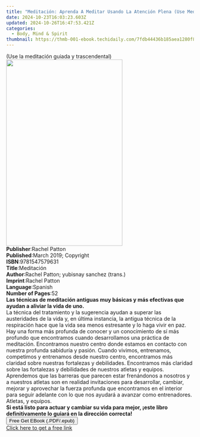 ```yaml
---
title: "Meditación: Aprenda A Meditar Usando La Atención Plena (Use Meditación Guiada Y Trascendental) | Free Book"
date: 2024-10-23T16:03:23.603Z
updated: 2024-10-26T16:47:53.421Z
categories:
  - Body, Mind & Spirit
thumbnail: https://thmb-001-ebook.techidaily.com/7fdb44436b185aea1280f8dc0ccc8dfd763a30291adba5849bb0b872c53b11a1.jpg
---
```

<main id="book-container">
  <div class="flex flex-col">
    <div class="book-brief flex-1 py-6 px-4 sm:p-6 md:py-10 md:px-8">
      <!-- brief-->
      <div class="book-brief-main">
        (Use la meditación guiada y trascendental)
      </div>
    </div>
    <div
      class="book-meta-info flex-1 grid gap-4 col-start-1 col-end-3 row-start-1 sm:mb-6 sm:grid-cols-4 lg:gap-6 lg:col-start-2 lg:row-end-6 lg:row-span-6 lg:mb-0"
    >
      <div
        class="book-meta-info-left place-content-center mt-4 p-4 text-sm leading-6 col-start-2 col-span-2 dark:text-slate-400"
      >
        <img
          class="w-full h-500 object-cover rounded-lg sm:h-255 sm:col-span-2 lg:col-span-full"
          src="https://img-001-ebook.techidaily.com/8d997b9e48076be41886a7da97aa3a2ffe930559f3d12de8ffea8e4ba8922026.jpg"
          alt=""
          width="312"
          height="500"
        />
      </div>
      <div
        class="book-meta-info-right mt-2 col-start-1 row-start-2 col-span-3 self-center"
      >
        <!-- meta data  -->
        <div class="flex flex-col px-4 md:px-8">
          <div class="flex-1">
            <strong>Publisher</strong>:<span class="px-2">Rachel Patton</span>
          </div>
          <div class="flex-1">
            <strong>Published</strong>:<span class="px-2"
              >March 2019; Copyright</span
            >
          </div>
          <div class="flex-1">
            <strong>ISBN</strong>:<span class="px-2">9781547579631</span>
          </div>
          <div class="flex-1">
            <strong>Title</strong>:<span class="px-2">Meditación</span>
          </div>
          <div class="flex-1">
            <strong>Author</strong>:<span class="px-2"
              >Rachel Patton; yubisnay sanchez (trans.)</span
            >
          </div>
          <div class="flex-1">
            <strong>Imprint</strong>:<span class="px-2">Rachel Patton</span>
          </div>
          <div class="flex-1">
            <strong>Language</strong>:<span class="px-2">Spanish</span>
          </div>
          <div class="flex-1">
            <strong>Number of Pages</strong>:<span class="px-2">52</span>
          </div>
        </div>
      </div>
    </div>
    <div class="book-description flex-1 py-6 px-4 sm:p-6 md:py-10 md:px-8">
      <div class="book-description-main">
        <div accordion-content="" id="description">
          <b
            >Las técnicas de meditación antiguas muy básicas y más efectivas que
            ayudan a aliviar la vida de uno.</b
          ><br />La técnica del tratamiento y la sugerencia ayudan a superar las
          austeridades de la vida y, en última instancia, la antigua técnica de
          la respiración hace que la vida sea menos estresante y lo haga vivir
          en paz.<br />Hay una forma más profunda de conocer y un conocimiento
          de sí más profundo que encontramos cuando desarrollamos una práctica
          de meditación. Encontramos nuestro centro donde estamos en contacto
          con nuestra profunda sabiduría y pasión. Cuando vivimos, entrenamos,
          competimos y entrenamos desde nuestro centro, encontramos más claridad
          sobre nuestras fortalezas y debilidades. Encontramos más claridad
          sobre las fortalezas y debilidades de nuestros atletas y equipos.
          Aprendemos que las barreras que parecen estar frenándonos a nosotros y
          a nuestros atletas son en realidad invitaciones para desarrollar,
          cambiar, mejorar y aprovechar la fuerza profunda que encontramos en el
          interior para seguir adelante con lo que nos ayudará a avanzar como
          entrenadores. Atletas, y equipos.<br /><b
            >Si está listo para actuar y cambiar su vida para mejor, ¡este libro
            definitivamente lo guiará en la dirección correcta!</b
          ><br />
        </div>
        <div class="accordion-fader"></div>
      </div>
    </div>
    <div class="book-excerpts flex-1 py-6 px-4 sm:p-6 md:py-10 md:px-8"></div>
    <div
      class="book-about-author flex-1 py-6 px-4 sm:p-6 md:py-10 md:px-8"
    ></div>
    <div class="book-free-get flex-1 py-6 px-4 sm:p-6 md:py-10 md:px-8">
      <button
        id="btn-free-get"
        class="bg-blue-500 hover:bg-blue-700 text-white font-bold py-2 px-4 rounded"
      >
        Free Get EBook (.PDF/.epub)
      </button>
      <div id="countdown-display" class="px-2 text-lg mt-2"></div>
      <a
        id="free-link"
        class="hidden bg-blue-500 hover:bg-blue-700 text-white font-bold py-2 px-4 rounded"
        href="https://www.ebooks.com/en-us/book/209667216/meditaci-n-aprenda-a-meditar-usando-la-atenci-n-plena-use-meditaci-n-guiada-y-trascendental/rachel-patton/"
        target="_blank"
        >Click here to get a free link</a
      >
    </div>
    <script>
      let countdownTime = 0;
      let countdownInterval = null;
      document
        .getElementById('btn-free-get')
        .addEventListener('click', startCountdown);
      function startCountdown() {
        countdownTime = new Date().getTime() + 60000 * 3;
        countdownInterval = setInterval(updateCountdown, 1000);
        document.getElementById('btn-free-get').disabled = true;
        document
          .getElementById('btn-free-get')
          .classList.add('bg-gray-500', 'cursor-not-allowed');
      }
      function updateCountdown() {
        let currentTime = new Date().getTime();
        let timeLeft = countdownTime - currentTime;
        let secondsLeft = Math.floor(timeLeft / 1000);
        document.getElementById('countdown-display').innerHTML =
          `Remaining time: ${secondsLeft} seconds.`;
        if (secondsLeft <= 0) {
          clearInterval(countdownInterval);
          document.getElementById('btn-free-get').classList.add('hidden');
          document.getElementById('free-link').classList.remove('hidden');
          document.getElementById('countdown-display').innerHTML = '';
        }
      }
    </script>
  </div>
</main>

<ins class="adsbygoogle"
      style="display:block"
      data-ad-client="ca-pub-7571918770474297"
      data-ad-slot="8358498916"
      data-ad-format="auto"
      data-full-width-responsive="true"></ins>
    